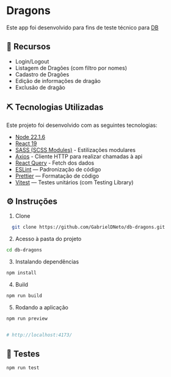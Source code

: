 # Dragons

Este app foi desenvolvido para fins de teste técnico para [DB](https://db.tec.br/)

## 📁 Recursos

- Login/Logout
- Listagem de Dragões (com filtro por nomes)
- Cadastro de Dragões
- Edição de informações de dragão
- Exclusão de dragão

## ⛏️ Tecnologias Utilizadas

Este projeto foi desenvolvido com as seguintes tecnologias:

- [Node 22.1.6](https://nodejs.org/)
- [React 19](https://reactjs.org/)
- [SASS (SCSS Modules)](https://sass-lang.com/) - Estilizações modulares
- [Axios](https://axios-http.com/) - Cliente HTTP para realizar chamadas à api
- [React Query](https://tanstack.com/query/latest) - Fetch dos dados
- [ESLint](https://eslint.org/) — Padronização de código
- [Prettier](https://prettier.io/) — Formatação de código
- [Vitest](https://vitest.dev/) — Testes unitários (com Testing Library)

## ⚙️ Instruções

1. Clone

```bash
  git clone https://github.com/GabrielDNeto/db-dragons.git
```

2. Acesso à pasta do projeto

```bash
cd db-dragons
```

3. Instalando dependências

```bash
npm install
```

4. Build

```bash
npm run build
```

5. Rodando a aplicação

```bash
npm run preview


# http://localhost:4173/
```


## 🧪 Testes

```bash
npm run test
```
